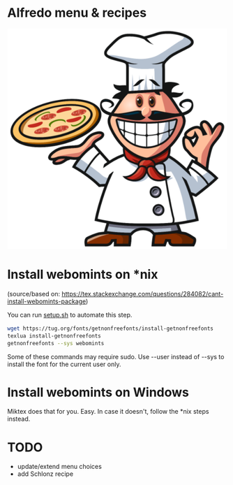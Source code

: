 # Alfredo menu & recipes

![Alfredo Logo](alfredo.png)

# Install webomints on \*nix
(source/based on: https://tex.stackexchange.com/questions/284082/cant-install-webomints-package)

You can run [setup.sh](setup.sh) to automate this step.

```bash
wget https://tug.org/fonts/getnonfreefonts/install-getnonfreefonts
texlua install-getnonfreefonts
getnonfreefonts --sys webomints
```

Some of these commands may require sudo. Use --user instead of --sys to install the font for the current user only.

# Install webomints on Windows
Miktex does that for you. Easy.
In case it doesn't, follow the \*nix steps instead.

# TODO
* update/extend menu choices
* add Schlonz recipe
